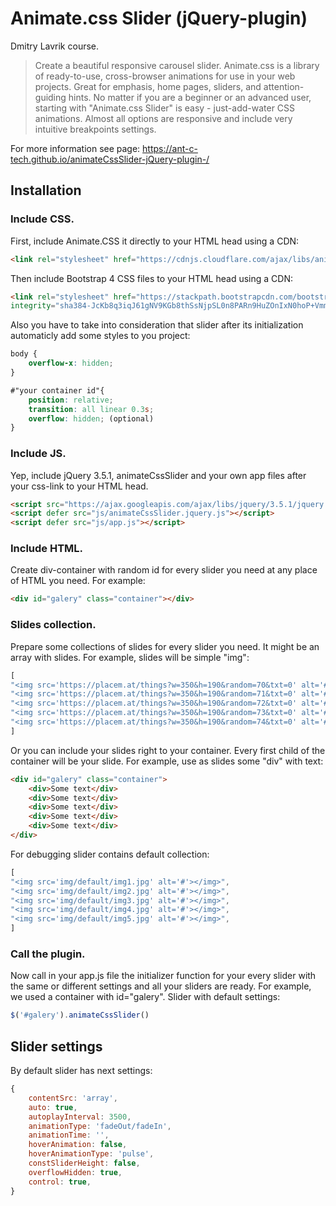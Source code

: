 # Animate.css Slider (jQuery-plugin)
Dmitry Lavrik course.

> Create a beautiful responsive carousel slider.
> Animate.css is a library of ready-to-use, cross-browser animations for use in your web projects. Great for emphasis, home pages, sliders, and attention-guiding hints.
> No matter if you are a beginner or an advanced user, starting with "Animate.css Slider" is easy - just-add-water CSS animations.
> Almost all options are responsive and include very intuitive breakpoints settings.


For more information see page: https://ant-c-tech.github.io/animateCssSlider-jQuery-plugin-/

Installation
-----------------------------------

### Include CSS.
First, include Animate.CSS it directly to your HTML head using a CDN:
```html
<link rel="stylesheet" href="https://cdnjs.cloudflare.com/ajax/libs/animate.css/4.1.1/animate.min.css>
```

Then include Bootstrap 4 CSS files to your HTML head using a CDN:
```html
<link rel="stylesheet" href="https://stackpath.bootstrapcdn.com/bootstrap/4.5.2/css/bootstrap.min.css"
integrity="sha384-JcKb8q3iqJ61gNV9KGb8thSsNjpSL0n8PARn9HuZOnIxN0hoP+VmmDGMN5t9UJ0Z" crossorigin="anonymous">
```

Also you have to take into consideration that slider after its initialization automaticly add some styles to you project:
```css
body {
    overflow-x: hidden;
}

#"your container id"{
    position: relative;
    transition: all linear 0.3s;
    overflow: hidden; (optional)
}
```

### Include JS.

Yep, include jQuery 3.5.1, animateCssSlider and your own app files after your css-link to your HTML head.
```html
<script src="https://ajax.googleapis.com/ajax/libs/jquery/3.5.1/jquery.min.js"></script>
<script defer src="js/animateCssSlider.jquery.js"></script>
<script defer src="js/app.js"></script>
```

### Include HTML.

Create div-container with random id for every slider you need at any place of HTML you need.
For example:
```html
<div id="galery" class="container"></div>
```

### Slides collection.

Prepare some collections of slides for every slider you need. It might be an array with slides. For example, slides will be simple "img":
```js
[
"<img src='https://placem.at/things?w=350&h=190&random=70&txt=0' alt='#'></img>",
"<img src='https://placem.at/things?w=350&h=190&random=71&txt=0' alt='#'></img>",
"<img src='https://placem.at/things?w=350&h=190&random=72&txt=0' alt='#'></img>",
"<img src='https://placem.at/things?w=350&h=190&random=73&txt=0' alt='#'></img>",
"<img src='https://placem.at/things?w=350&h=190&random=74&txt=0' alt='#'></img>",
]
```
Or you can include your slides right to your container. Every first child of the container will be your slide. For example, use as slides some "div" with text:
```html
<div id="galery" class="container">
    <div>Some text</div>
    <div>Some text</div>
    <div>Some text</div>
    <div>Some text</div>
    <div>Some text</div>
</div>
```

For debugging slider contains default collection:
```js
[
"<img src='img/default/img1.jpg' alt='#'></img>",
"<img src='img/default/img2.jpg' alt='#'></img>",
"<img src='img/default/img3.jpg' alt='#'></img>",
"<img src='img/default/img4.jpg' alt='#'></img>",
"<img src='img/default/img5.jpg' alt='#'></img>",
]
```

### Call the plugin.

Now call in your app.js file the initializer function for your every slider with the same or different settings and all your sliders are ready. For example, we used a container with id="galery". Slider with default settings:
```js
$('#galery').animateCssSlider()
```

Slider settings
-----------------------------------

By default slider has next settings:
```js
{
    contentSrc: 'array',
    auto: true,
    autoplayInterval: 3500,
    animationType: 'fadeOut/fadeIn',
    animationTime: '',
    hoverAnimation: false,
    hoverAnimationType: 'pulse',
    constSliderHeight: false,
    overflowHidden: true,
    control: true,
}
```
